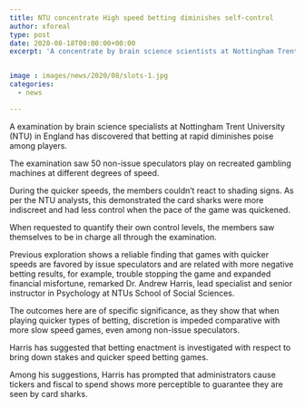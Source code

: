 ```yaml
---
title: NTU concentrate High speed betting diminishes self-control
author: xforeal 
type: post
date: 2020-08-18T00:00:00+00:00
excerpt: 'A concentrate by brain science scientists at Nottingham Trent University (NTU) in England has discovered that betting at rapid decreases poise among players '


image : images/news/2020/08/slots-1.jpg
categories:
  - news

---
```

A examination by brain science specialists at Nottingham Trent University (NTU) in England has discovered that betting at rapid diminishes poise among players. 

The examination saw 50 non-issue speculators play on recreated gambling machines at different degrees of speed. 

During the quicker speeds, the members couldn&#8217;t react to shading signs. As per the NTU analysts, this demonstrated the card sharks were more indiscreet and had less control when the pace of the game was quickened. 

When requested to quantify their own control levels, the members saw themselves to be in charge all through the examination. 

Previous exploration shows a reliable finding that games with quicker speeds are favored by issue speculators and are related with more negative betting results, for example, trouble stopping the game and expanded financial misfortune, remarked Dr. Andrew Harris, lead specialist and senior instructor in Psychology at NTUs School of Social Sciences. 

The outcomes here are of specific significance, as they show that when playing quicker types of betting, discretion is impeded comparative with more slow speed games, even among non-issue speculators. 

Harris has suggested that betting enactment is investigated with respect to bring down stakes and quicker speed betting games. 

Among his suggestions, Harris has prompted that administrators cause tickers and fiscal to spend shows more perceptible to guarantee they are seen by card sharks.